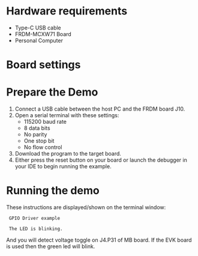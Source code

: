 Hardware requirements
=====================
- Type-C USB cable
- FRDM-MCXW71 Board
- Personal Computer

Board settings
============

Prepare the Demo
================
1. Connect a USB cable between the host PC and the FRDM board J10.
2. Open a serial terminal with these settings:
    - 115200 baud rate
    - 8 data bits
    - No parity
    - One stop bit
    - No flow control
3. Download the program to the target board.
4. Either press the reset button on your board or launch the debugger in your IDE to begin running the example.

Running the demo
================
These instructions are displayed/shown on the terminal window:
~~~~~~~~~~~~~~~~~~~~~~~~~~~~~~~~~~~
 GPIO Driver example

 The LED is blinking.
~~~~~~~~~~~~~~~~~~~~~~~~~~~~~~~~~~~
And you will detect voltage toggle on J4.P31 of MB board.
If the EVK board is used then the green led will blink.

